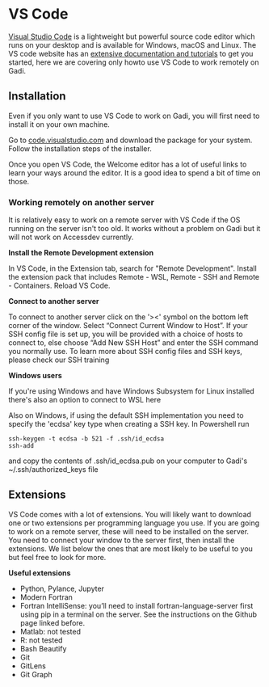# VS Code

[Visual Studio Code](https://code.visualstudio.com) is a lightweight but powerful source code editor which runs on your desktop and is available for Windows, macOS and Linux.
The VS code website has an [extensive documentation and tutorials](https://code.visualstudio.com/docs/?dv=osx) to get you started, here we are covering only howto use VS Code to work remotely on Gadi. 

## Installation

Even if you only want to use VS Code to work on Gadi, you will first need to install it on your own machine.

Go to [code.visualstudio.com](https://code.visualstudio.com) and download the package for your system. Follow the installation steps of the installer.

Once you open VS Code, the Welcome editor has a lot of useful links to learn your ways around the editor. It is a good idea to spend a bit of time on those.

### Working remotely on another server

It is relatively easy to work on a remote server with VS Code if the OS running on the server isn't too old. It works without a problem on Gadi but it will not work on Accessdev currently.

**Install the Remote Development extension**

In VS Code, in the Extension tab, search for "Remote Development". Install the extension pack that includes Remote - WSL, Remote - SSH and Remote - Containers. Reload VS Code.

**Connect to another server**

To connect to another server click on the '><' symbol on the bottom left corner of the window. Select “Connect Current Window to Host”. If your SSH config file is set up, you will be provided with a choice of hosts to connect to, else choose “Add New SSH Host” and enter the SSH command you normally use. To learn more about SSH config files and SSH keys, please check our SSH training

**Windows users**

If you're using Windows and have Windows Subsystem for Linux installed there's also an option to connect to WSL here

Also on Windows, if using the default SSH implementation you need to specify the 'ecdsa' key type when creating a SSH key. In Powershell run

```{code}
ssh-keygen -t ecdsa -b 521 -f .ssh/id_ecdsa
ssh-add 
```

and copy the contents of .ssh/id_ecdsa.pub on your computer to Gadi's ~/.ssh/authorized_keys file


## Extensions

VS Code comes with a lot of extensions. You will likely want to download one or two extensions per programming language you use. If you are going to work on a remote server, these will need to be installed on the server. You need to connect your window to the server first, then install the extensions. We list below the ones that are most likely to be useful to you but feel free to look for more.

**Useful extensions**

* Python, Pylance, Jupyter
* Modern Fortran
* Fortran IntelliSense: you’ll need to install fortran-language-server first using pip in a terminal on the server. See the instructions on the Github page linked before.
* Matlab: not tested
* R: not tested
* Bash Beautify
* Git
* GitLens
* Git Graph
